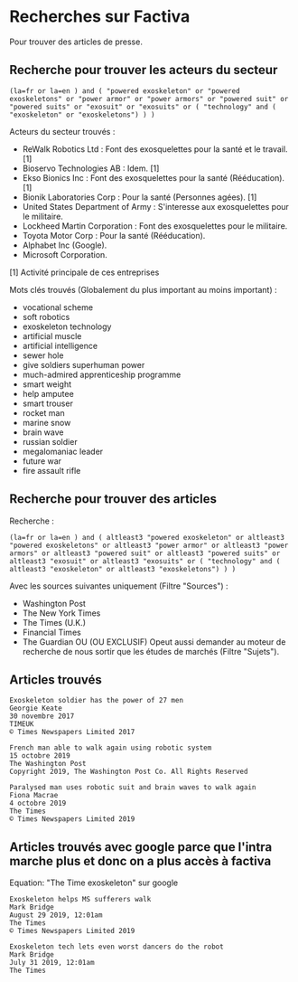 # Recherches sur Factiva
Pour trouver des articles de presse.

## Recherche pour trouver les acteurs du secteur

```
(la=fr or la=en ) and ( "powered exoskeleton" or "powered exoskeletons" or "power armor" or "power armors" or "powered suit" or "powered suits" or "exosuit" or "exosuits" or ( "technology" and ( "exoskeleton" or "exoskeletons") ) )
```

Acteurs du secteur trouvés :
* ReWalk Robotics Ltd : Font des exosquelettes pour la santé et le travail. [1]
* Bioservo Technologies AB : Idem. [1]
* Ekso Bionics Inc : Font des exosquelettes pour la santé (Rééducation). [1]
* Bionik Laboratories Corp : Pour la santé (Personnes agées). [1]
* United States Department of Army : S'interesse aux exosquelettes pour le militaire.
* Lockheed Martin Corporation : Font des exosquelettes pour le militaire.
* Toyota Motor Corp : Pour la santé (Rééducation).
* Alphabet Inc (Google).
* Microsoft Corporation.

[1] Activité principale de ces entreprises


Mots clés trouvés (Globalement du plus important au moins important) :
* vocational scheme
* soft robotics
* exoskeleton technology
* artificial muscle
* artificial intelligence
* sewer hole
* give soldiers superhuman power
* much-admired apprenticeship programme
* smart weight
* help amputee
* smart trouser
* rocket man
* marine snow
* brain wave
* russian soldier
* megalomaniac leader
* future war
* fire assault rifle

## Recherche pour trouver des articles

Recherche :
```
(la=fr or la=en ) and ( altleast3 "powered exoskeleton" or altleast3 "powered exoskeletons" or altleast3 "power armor" or altleast3 "power armors" or altleast3 "powered suit" or altleast3 "powered suits" or altleast3 "exosuit" or altleast3 "exosuits" or ( "technology" and ( altleast3 "exoskeleton" or altleast3 "exoskeletons") ) )
```

Avec les sources suivantes uniquement (Filtre "Sources") :
* Washington Post
* The New York Times
* The Times (U.K.)
* Financial Times
* The Guardian
OU (OU EXCLUSIF)
Opeut aussi demander au moteur de recherche de nous sortir que les études de marchés (Filtre "Sujets").

## Articles trouvés

```
Exoskeleton soldier has the power of 27 men
Georgie Keate
30 novembre 2017
TIMEUK
© Times Newspapers Limited 2017
```

```
French man able to walk again using robotic system
15 octobre 2019
The Washington Post
Copyright 2019, The Washington Post Co. All Rights Reserved 
```

```
Paralysed man uses robotic suit and brain waves to walk again
Fiona Macrae
4 octobre 2019
The Times
© Times Newspapers Limited 2019 
```

## Articles trouvés avec google parce que l'intra marche plus et donc on a plus accès à factiva


Equation: "The Time exoskeleton" sur google



```
Exoskeleton helps MS sufferers walk
Mark Bridge
August 29 2019, 12:01am
The Times
© Times Newspapers Limited 2019 
```

```
Exoskeleton tech lets even worst dancers do the robot
Mark Bridge
July 31 2019, 12:01am
The Times
```
